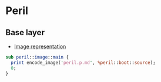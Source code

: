 # Peril
## Base layer
- [Image representation](image.p.md)

```pl
sub peril::image::main {
  print encode_image('peril.p.md', %peril::boot::source);
  0;
}
```

